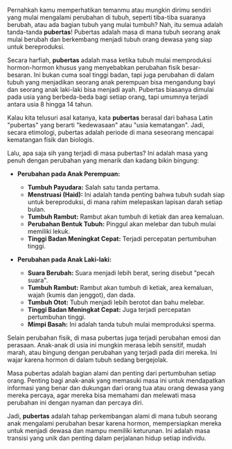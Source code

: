 Pernahkah kamu memperhatikan temanmu atau mungkin dirimu sendiri yang mulai mengalami perubahan di tubuh, seperti tiba-tiba suaranya berubah, atau ada bagian tubuh yang mulai tumbuh? Nah, itu semua adalah tanda-tanda **pubertas**! Pubertas adalah masa di mana tubuh seorang anak mulai berubah dan berkembang menjadi tubuh orang dewasa yang siap untuk bereproduksi.

Secara harfiah, **pubertas** adalah masa ketika tubuh mulai memproduksi hormon-hormon khusus yang menyebabkan perubahan fisik besar-besaran. Ini bukan cuma soal tinggi badan, tapi juga perubahan di dalam tubuh yang menjadikan seorang anak perempuan bisa mengandung bayi dan seorang anak laki-laki bisa menjadi ayah. Pubertas biasanya dimulai pada usia yang berbeda-beda bagi setiap orang, tapi umumnya terjadi antara usia 8 hingga 14 tahun.

Kalau kita telusuri asal katanya, kata **pubertas** berasal dari bahasa Latin "pubertas" yang berarti "kedewasaan" atau "usia kematangan". Jadi, secara etimologi, pubertas adalah periode di mana seseorang mencapai kematangan fisik dan biologis.

Lalu, apa saja sih yang terjadi di masa pubertas? Ini adalah masa yang penuh dengan perubahan yang menarik dan kadang bikin bingung:

- **Perubahan pada Anak Perempuan:**
    
    - **Tumbuh Payudara:** Salah satu tanda pertama.
    - **Menstruasi (Haid):** Ini adalah tanda penting bahwa tubuh sudah siap untuk bereproduksi, di mana rahim melepaskan lapisan darah setiap bulan.
    - **Tumbuh Rambut:** Rambut akan tumbuh di ketiak dan area kemaluan.
    - **Perubahan Bentuk Tubuh:** Pinggul akan melebar dan tubuh mulai memiliki lekuk.
    - **Tinggi Badan Meningkat Cepat:** Terjadi percepatan pertumbuhan tinggi.
- **Perubahan pada Anak Laki-laki:**
    
    - **Suara Berubah:** Suara menjadi lebih berat, sering disebut "pecah suara".
    - **Tumbuh Rambut:** Rambut akan tumbuh di ketiak, area kemaluan, wajah (kumis dan jenggot), dan dada.
    - **Tumbuh Otot:** Tubuh menjadi lebih berotot dan bahu melebar.
    - **Tinggi Badan Meningkat Cepat:** Juga terjadi percepatan pertumbuhan tinggi.
    - **Mimpi Basah:** Ini adalah tanda tubuh mulai memproduksi sperma.

Selain perubahan fisik, di masa pubertas juga terjadi perubahan emosi dan perasaan. Anak-anak di usia ini mungkin merasa lebih sensitif, mudah marah, atau bingung dengan perubahan yang terjadi pada diri mereka. Ini wajar karena hormon di dalam tubuh sedang bergejolak.

Masa pubertas adalah bagian alami dan penting dari pertumbuhan setiap orang. Penting bagi anak-anak yang memasuki masa ini untuk mendapatkan informasi yang benar dan dukungan dari orang tua atau orang dewasa yang mereka percaya, agar mereka bisa memahami dan melewati masa perubahan ini dengan nyaman dan percaya diri.

Jadi, **pubertas** adalah tahap perkembangan alami di mana tubuh seorang anak mengalami perubahan besar karena hormon, mempersiapkan mereka untuk menjadi dewasa dan mampu memiliki keturunan. Ini adalah masa transisi yang unik dan penting dalam perjalanan hidup setiap individu.